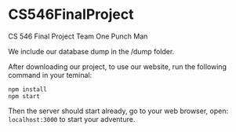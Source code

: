 # CS546FinalProject
CS 546 Final Project Team One Punch Man

We include our database dump in the /dump folder.

After downloading our project, to use our website, run the following command in your teminal:
```
npm install
npm start
```

Then the server should start already, go to your web browser, open:
`
localhost:3000
`
to start your adventure.